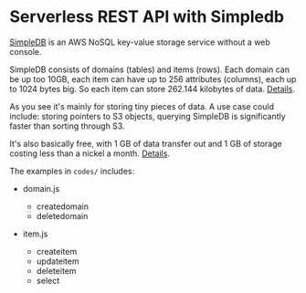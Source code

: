 # Serverless REST API with Simpledb

[SimpleDB](https://aws.amazon.com/simpledb/) is an AWS NoSQL key-value storage service without a web console.

SimpleDB consists of domains (tables) and items (rows). Each domain can be up too 10GB, each item can have up to 256 attributes (columns), each up to 1024 bytes big. So each item can store 262.144 kilobytes of data. [Details](http://docs.aws.amazon.com/AmazonSimpleDB/latest/DeveloperGuide/SDBLimits.html).

As you see it's mainly for storing tiny pieces of data. A use case could include: storing pointers to S3 objects, querying SimpleDB is significantly faster than sorting through S3.

It's also basically free, with 1 GB of data transfer out and 1 GB of storage costing less than a nickel a month. [Details](https://aws.amazon.com/simpledb/pricing/).

The examples in `codes/` includes:

- domain.js
  - createdomain
  - deletedomain

- item.js
  - createitem
  - updateitem
  - deleteitem
  - select

